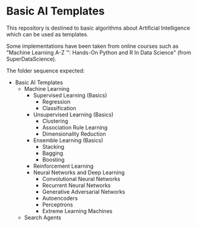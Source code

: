 # Basic AI Templates

This repository is destined to basic algorithms about Artificial Intelligence which can be used as templates.

Some implementations have been taken from online courses such as "Machine Learning A-Z ™: Hands-On Python and R In Data Science" (from SuperDataScience).

The folder sequence expected:
  - Basic AI Templates
    - Machine Learning
       - Supervised Learning (Basics)
          - Regression
          - Classification
       - Unsupervised Learning (Basics)
          - Clustering
          - Association Rule Learning
          - Dimensionality Reduction
       - Ensemble Learning (Basics)
          - Stacking
          - Bagging
          - Boosting
      - Reinforcement Learning
      - Neural Networks and Deep Learning
        - Convolutional Neural Networks
        - Recurrent Neural Networks
        - Generative Adversarial Networks
        - Autoencoders
        - Perceptrons
        - Extreme Learning Machines
    - Search Agents
